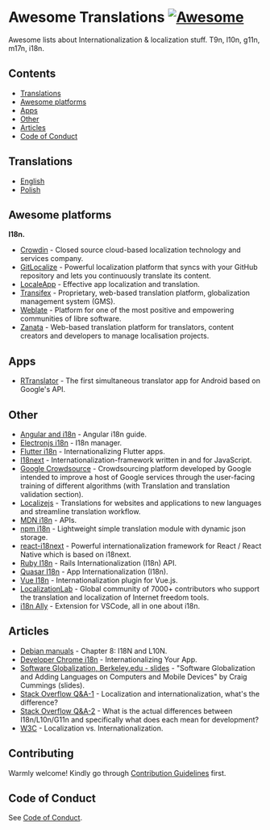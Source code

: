 # Awesome Translations [![Awesome](https://awesome.re/badge-flat.svg)](https://awesome.re)

Awesome lists about Internationalization & localization stuff. T9n, l10n, g11n, m17n, i18n.

## Contents

- [Translations](#translations)
- [Awesome platforms](#awesome-platforms)
- [Apps](#apps)
- [Other](#other)
- [Articles](#articles)
- [Code of Conduct](#code-of-conduct)

## Translations

- [English](https://github.com/mbiesiad/awesome-translations)
- [Polish](https://github.com/mbiesiad/awesome-translations/tree/pl_PL)

## Awesome platforms

**I18n.**

- [Crowdin](https://crowdin.com/) - Closed source cloud-based localization technology and services company.
- [GitLocalize](https://gitlocalize.com/) - Powerful localization platform that syncs with your GitHub repository and lets you continuously translate its content.
- [LocaleApp](https://www.localeapp.com/) - Effective app localization and translation.
- [Transifex](https://www.transifex.com/) - Proprietary, web-based translation platform, globalization management system (GMS).
- [Weblate](https://weblate.org/) - Platform for one of the most positive and empowering communities of libre software.
- [Zanata](http://zanata.org/) - Web-based translation platform for translators, content creators and developers to manage localisation projects.

## Apps

- [RTranslator](https://github.com/niedev/RTranslator) - The first simultaneous translator app for Android based on Google's API.


## Other

- [Angular and i18n](https://angular.io/guide/i18n) - Angular i18n guide.
- [Electronjs i18n](https://www.electronjs.org/apps/i18n-manager) - I18n manager.
- [Flutter i18n](https://flutter.dev/docs/development/accessibility-and-localization/internationalization) - Internationalizing Flutter apps.
- [I18next](https://www.i18next.com/) - Internationalization-framework written in and for JavaScript.
- [Google Crowdsource](https://crowdsource.google.com/) - Crowdsourcing platform developed by Google intended to improve a host of Google services through the user-facing training of different algorithms (with Translation and translation validation section).
- [Localizejs](https://localizejs.com/) - Translations for websites and applications to new languages and streamline translation workflow.
- [MDN i18n](https://developer.mozilla.org/en-US/docs/Mozilla/Add-ons/WebExtensions/API/i18n) - APIs.
- [npm i18n](https://www.npmjs.com/package/i18n) - Lightweight simple translation module with dynamic json storage.
- [react-i18next](https://react.i18next.com/) - Powerful internationalization framework for React / React Native which is based on i18next.
- [Ruby I18n](https://guides.rubyonrails.org/i18n.html) - Rails Internationalization (I18n) API.
- [Quasar I18n](https://quasar.dev/options/app-internationalization) - App Internationalization (I18n).
- [Vue I18n](https://kazupon.github.io/vue-i18n/) - Internationalization plugin for Vue.js.
- [LocalizationLab](https://www.localizationlab.org/) - Global community of 7000+ contributors who support the translation and localization of Internet freedom tools.
- [i18n Ally](https://marketplace.visualstudio.com/items?itemName=antfu.i18n-ally) - Extension for VSCode, all in one about i18n.

## Articles

- [Debian manuals](https://www.debian.org/doc/manuals/debian-reference/ch08.en.html) - Chapter 8: I18N and L10N.
- [Developer Chrome i18n](https://developer.chrome.com/webstore/i18n) - Internationalizing Your App.
- [Software Globalization, Berkeley.edu - slides](https://lx.berkeley.edu/sites/default/files/berkeleylinguisticsdeptg11ncldr.pdf) - "Software Globalization and Adding Languages on Computers and Mobile Devices" by Craig Cummings (slides).
- [Stack Overflow Q&A-1](https://stackoverflow.com/questions/506743/localization-and-internationalization-whats-the-difference) - Localization and internationalization, what's the difference?
- [Stack Overflow Q&A-2](https://stackoverflow.com/questions/754520/what-is-the-actual-differences-between-i18n-l10n-g11n-and-specifically-what-does) - What is the actual differences between I18n/L10n/G11n and specifically what does each mean for development?
- [W3C](https://www.w3.org/International/questions/qa-i18n) - Localization vs. Internationalization.

## Contributing

Warmly welcome! Kindly go through [Contribution Guidelines](CONTRIBUTING.md) first.

## Code of Conduct

See [Code of Conduct](CODE-OF-CONDUCT.md).

